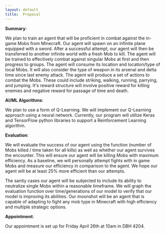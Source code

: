 ```yaml
---
layout: default
title:  Proposal
---
```



**Summary**:

We plan to train an agent that will be proficient in combat against the in-game Mobs from Minecraft. Our agent will spawn on an infinite plane equipped with a sword. After a successful attempt, our agent will then be transferred to another infinite world with a fresh Mob to kill. The agent will be trained to effectively combat against singular Mobs at first and then progress to groups. The agent will consume its location and location/type of local Mobs. It will also consider the type of weapon in its arsenal and delta time since last enemy attack. The agent will produce a set of actions to combat the Mobs. These could include striking, walking, running, parrying, and jumping. It's reward structure will involve positive reward for killing enemies and negative reward for passage of time and death.

**AI/ML Algorithms**:

We plan to use a form of Q-Learning. We will implement our Q-Learning approach using a neural network. Currently, our program will utilize Keras and TensorFlow python libraries to support a Reinforcement Learning algorithm.

**Evaluation**:

We will evaluate the success of our agent using the function (number of Mobs killed / time taken for all kills) as well as whether our agent survives the encounter. This will ensure our agent will be killing Mobs with maximum efficiency. As a baseline, we will personally attempt fights with in game Mobs and measure our efficiency in comparison to the agent. We hope our agent will be at least 25% more efficient than our attempts.

The sanity cases our agent will be subjected to include its ability to neutralize single Mobs within a reasonable timeframe. We will graph the evaluation function over time/generations of our model to verify that our model is improving its abilities. Our moonshot will be an agent that is capable of adapting to fight any mob type in Minecraft with high efficiency and multiple strategic options.

**Appointment**:

Our appointment is set up for Friday April 26th at 10am in DBH 4204.